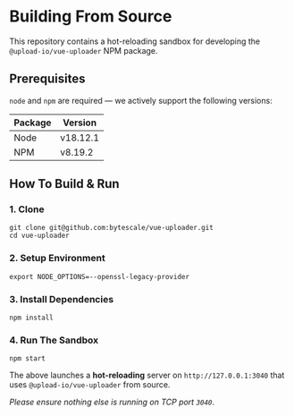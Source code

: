 # Building From Source

This repository contains a hot-reloading sandbox for developing the `@upload-io/vue-uploader` NPM package.

## Prerequisites

`node` and `npm` are required — we actively support the following versions:

| Package | Version  |
| ------- | -------- |
| Node    | v18.12.1 |
| NPM     | v8.19.2  |

## How To Build & Run

### 1. Clone

```shell
git clone git@github.com:bytescale/vue-uploader.git
cd vue-uploader
```

### 2. Setup Environment

```
export NODE_OPTIONS=--openssl-legacy-provider
```

### 3. Install Dependencies

```shell
npm install
```

### 4. Run The Sandbox

```shell
npm start
```

The above launches a **hot-reloading** server on `http://127.0.0.1:3040` that uses `@upload-io/vue-uploader` from source.

_Please ensure nothing else is running on TCP port `3040`_.

